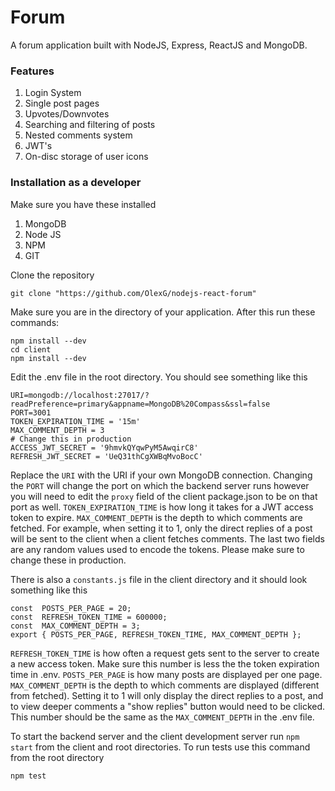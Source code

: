 
# Forum
A forum application built with NodeJS, Express, ReactJS and MongoDB.
### Features
1. Login System 
2. Single post pages
3. Upvotes/Downvotes
4. Searching and filtering of posts
5. Nested comments system
6. JWT's
7. On-disc storage of user icons
### Installation as a developer
Make sure you have these installed
1. MongoDB
2. Node JS
3. NPM
4. GIT

Clone the repository
```
git clone "https://github.com/OlexG/nodejs-react-forum"
```
Make sure you are in the directory of your application.
After this run these commands: 
```
npm install --dev
cd client
npm install --dev
```
Edit the .env file in the root directory. You should see something like this
```
URI=mongodb://localhost:27017/?readPreference=primary&appname=MongoDB%20Compass&ssl=false
PORT=3001
TOKEN_EXPIRATION_TIME = '15m'
MAX_COMMENT_DEPTH = 3
# Change this in production
ACCESS_JWT_SECRET = '9hmvkQYqwPyM5AwqirC8'
REFRESH_JWT_SECRET = 'UeQ31thCgXWBqMvoBocC'
```
Replace the ```URI``` with the URI if your own MongoDB connection. Changing the ``PORT`` will change the port on which the backend server runs however you will need to edit the ```proxy``` field of the client package.json to be on that port as well. ```TOKEN_EXPIRATION_TIME``` is how long it takes for a JWT access token to expire. ```MAX_COMMENT_DEPTH``` is the depth to which comments are fetched. For example, when setting it to 1, only the direct replies of a post will be sent to the client when a client fetches comments. The last two fields are any random values used to encode the tokens. Please make sure to change these in production. 

There is also a ```constants.js``` file in the client directory and it should look something like this
```
const  POSTS_PER_PAGE = 20;
const  REFRESH_TOKEN_TIME = 600000;
const  MAX_COMMENT_DEPTH = 3;
export { POSTS_PER_PAGE, REFRESH_TOKEN_TIME, MAX_COMMENT_DEPTH };
```
```REFRESH_TOKEN_TIME``` is how often a request gets sent to the server to create a new access token. Make sure this number is less the the token expiration time in .env. ```POSTS_PER_PAGE``` is how many posts are displayed per one page. ```MAX_COMMENT_DEPTH``` is the depth to which comments are displayed (different from fetched). Setting it to 1 will only display the direct replies to a post, and to view deeper comments a "show replies" button would need to be clicked. This number should be the same as the ```MAX_COMMENT_DEPTH``` in the .env file. 

To start the backend server and the client development server run ```npm start``` from the client and root directories. 
To run tests use this command from the root directory
```
npm test
```
